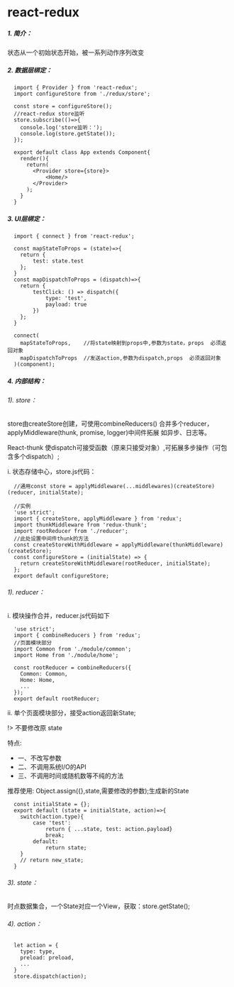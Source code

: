 # react-redux

##### 1. 简介：

状态从一个初始状态开始，被一系列动作序列改变

##### 2. 数据层绑定：

```
  import { Provider } from 'react-redux';
  import configureStore from './redux/store';

  const store = configureStore();
  //react-redux store监听
  store.subscribe(()=>{
    console.log('store监听：');
    console.log(store.getState());
  });

  export default class App extends Component{
    render(){
      return(
        <Provider store={store}>
            <Home/>
        </Provider>
      );
    }
  }
```

##### 3. UI层绑定：

```
  import { connect } from 'react-redux';

  const mapStateToProps = (state)=>{
    return {
        test: state.test
    };
  }
  const mapDispatchToProps = (dispatch)=>{
    return {
        testClick: () => dispatch({
            type: 'test',
            payload: true
        })
    };
  }

  connect(
    mapStateToProps,    //将state映射到props中,参数为state，props  必须返回对象
    mapDispatchToProps  //发送action,参数为dispatch,props  必须返回对象
  )(component);
```

##### 4. 内部结构：

###### 1). store：

store由createStore创建，可使用combineReducers() 合并多个reducer，applyMiddleware(thunk, promise, logger)中间件拓展 如异步、日志等。

React-thunk 使dispatch可接受函数（原来只接受对象）,可拓展多步操作（可包含多个dispatch）;

i. 状态存储中心，store.js代码：

```
  //通用const store = applyMiddleware(...middlewares)(createStore)(reducer, initialState);

  //实例
  'use strict';
  import { createStore, applyMiddleware } from 'redux';
  import thunkMiddleware from 'redux-thunk';
  import rootReducer from './reducer';
  //此处设置中间件thunk的方法
  const createStoreWithMiddleware = applyMiddleware(thunkMiddleware)(createStore);
  const configureStore = (initialState) => {
    return createStoreWithMiddleware(rootReducer, initialState);
  };
  export default configureStore;
```
###### 1). reducer：

i. 模块操作合并，reducer.js代码如下

```
  'use strict';
  import { combineReducers } from 'redux';
  //页面模块部分
  import Common from './module/common';
  import Home from './module/home';

  const rootReducer = combineReducers({
    Common: Common,
    Home: Home,
    ...
  });
  export default rootReducer;
```

ii. 单个页面模块部分，接受action返回新State;

!> 不要修改原 state

特点:
*  一、不改写参数
*  二、不调用系统I/O的API
*  三、不调用时间或随机数等不纯的方法

推荐使用: Object.assign({},state,需要修改的参数);生成新的State

```
  const initialState = {};
  export default (state = initialState, action)=>{
    switch(action.type){
        case 'test':
            return { ...state, test: action.payload}
            break;
        default:
            return state;
    }
    // return new_state;
  }
```


###### 3). state：

时点数据集合，一个State对应一个View，获取：store.getState();

###### 4). action：

```
  let action = {
    type: type,
    preload: preload,
    ...
  }
  store.dispatch(action);
```